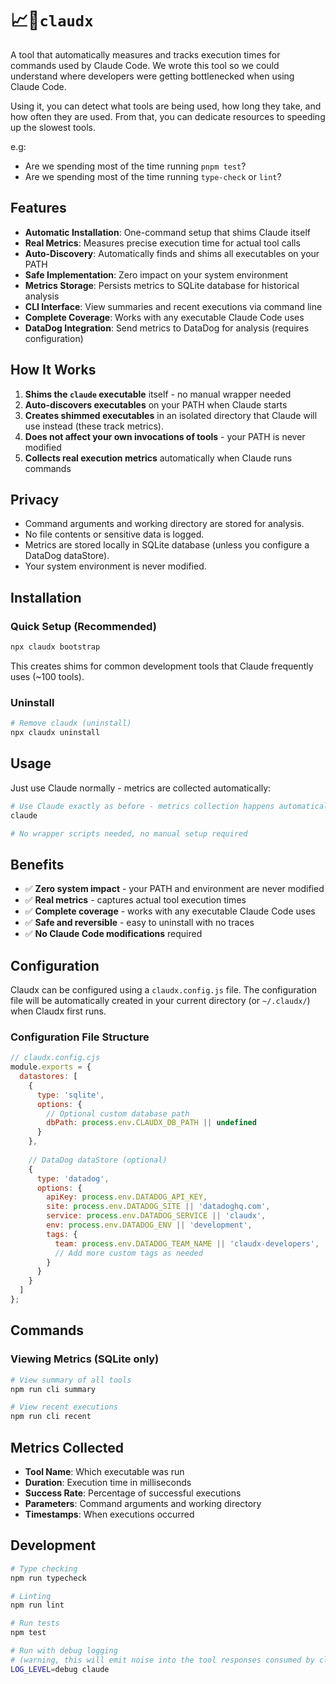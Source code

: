# 📈🤖`claudx`

A tool that automatically measures and tracks execution times for commands used by Claude Code.
We wrote this tool so we could understand where developers were getting bottlenecked when using Claude Code.

Using it, you can detect what tools are being used, how long they take, and how often they are used.
From that, you can dedicate resources to speeding up the slowest tools.

e.g:

- Are we spending most of the time running `pnpm test`?
- Are we spending most of the time running `type-check` or `lint`?

## Features

- **Automatic Installation**: One-command setup that shims Claude itself
- **Real Metrics**: Measures precise execution time for actual tool calls
- **Auto-Discovery**: Automatically finds and shims all executables on your PATH
- **Safe Implementation**: Zero impact on your system environment  
- **Metrics Storage**: Persists metrics to SQLite database for historical analysis
- **CLI Interface**: View summaries and recent executions via command line
- **Complete Coverage**: Works with any executable Claude Code uses
- **DataDog Integration**: Send metrics to DataDog for analysis (requires configuration)

## How It Works

1. **Shims the `claude` executable** itself - no manual wrapper needed
2. **Auto-discovers executables** on your PATH when Claude starts
3. **Creates shimmed executables** in an isolated directory that Claude will use instead (these track metrics).
4. **Does not affect your own invocations of tools** - your PATH is never modified
5. **Collects real execution metrics** automatically when Claude runs commands

## Privacy

- Command arguments and working directory are stored for analysis.
- No file contents or sensitive data is logged.
- Metrics are stored locally in SQLite database (unless you configure a DataDog dataStore).
- Your system environment is never modified.

## Installation

### Quick Setup (Recommended)

```bash
npx claudx bootstrap
```

This creates shims for common development tools that Claude frequently uses (~100 tools).

### Uninstall

```bash
# Remove claudx (uninstall)
npx claudx uninstall
```

## Usage

Just use Claude normally - metrics are collected automatically:

```bash
# Use Claude exactly as before - metrics collection happens automatically
claude

# No wrapper scripts needed, no manual setup required
```

## Benefits

- ✅ **Zero system impact** - your PATH and environment are never modified
- ✅ **Real metrics** - captures actual tool execution times 
- ✅ **Complete coverage** - works with any executable Claude Code uses
- ✅ **Safe and reversible** - easy to uninstall with no traces
- ✅ **No Claude Code modifications** required

## Configuration

Claudx can be configured using a `claudx.config.js` file. The configuration file will be automatically created in your current directory (or `~/.claudx/`) when Claudx first runs.

### Configuration File Structure

```javascript
// claudx.config.cjs
module.exports = {
  datastores: [
    {
      type: 'sqlite',
      options: {
        // Optional custom database path
        dbPath: process.env.CLAUDX_DB_PATH || undefined
      }
    },
    
    // DataDog dataStore (optional)
    {
      type: 'datadog',
      options: {
        apiKey: process.env.DATADOG_API_KEY,
        site: process.env.DATADOG_SITE || 'datadoghq.com',
        service: process.env.DATADOG_SERVICE || 'claudx',
        env: process.env.DATADOG_ENV || 'development',
        tags: {
          team: process.env.DATADOG_TEAM_NAME || 'claudx-developers',
          // Add more custom tags as needed
        }
      }
    }
  ]
};
```

## Commands

### Viewing Metrics (SQLite only)

```bash
# View summary of all tools
npm run cli summary

# View recent executions
npm run cli recent
```

## Metrics Collected

- **Tool Name**: Which executable was run
- **Duration**: Execution time in milliseconds
- **Success Rate**: Percentage of successful executions
- **Parameters**: Command arguments and working directory
- **Timestamps**: When executions occurred

## Development

```bash
# Type checking
npm run typecheck

# Linting
npm run lint

# Run tests
npm test
```

```bash
# Run with debug logging
# (warning, this will emit noise into the tool responses consumed by claude)
LOG_LEVEL=debug claude
```
